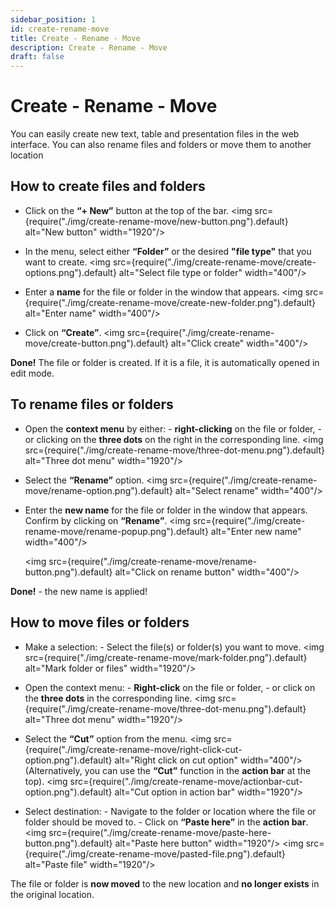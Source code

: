 ```yaml
---
sidebar_position: 1
id: create-rename-move
title: Create - Rename - Move
description: Create - Rename - Move
draft: false
---
```


# Create - Rename - Move

You can easily create new text, table and presentation files in the web interface. You can also rename files and folders or move them to another location

## How to create files and folders

- Click on the **“+ New”** button at the top of the bar.
  <img src={require("./img/create-rename-move/new-button.png").default} alt="New button" width="1920"/>
- In the menu, select either **“Folder”** or the desired **"file type"** that you want to create.
  <img src={require("./img/create-rename-move/create-options.png").default} alt="Select file type or folder" width="400"/>
- Enter a **name** for the file or folder in the window that appears.
  <img src={require("./img/create-rename-move/create-new-folder.png").default} alt="Enter name" width="400"/>

- Click on **“Create”**.
  <img src={require("./img/create-rename-move/create-button.png").default} alt="Click create" width="400"/>

**Done!** The file or folder is created. If it is a file, it is automatically opened in edit mode.

## To rename files or folders

- Open the **context menu** by either: - **right-clicking** on the file or folder, - or clicking on the **three dots** on the right in the corresponding line.
  <img src={require("./img/create-rename-move/three-dot-menu.png").default} alt="Three dot menu" width="1920"/>
- Select the **“Rename”** option.
  <img src={require("./img/create-rename-move/rename-option.png").default} alt="Select rename" width="400"/>
- Enter the **new name** for the file or folder in the window that appears.
  Confirm by clicking on **“Rename”**.
  <img src={require("./img/create-rename-move/rename-popup.png").default} alt="Enter new name" width="400"/>

  <img src={require("./img/create-rename-move/rename-button.png").default} alt="Click on rename button" width="400"/>

**Done!** - the new name is applied!

## How to move files or folders

- Make a selection: - Select the file(s) or folder(s) you want to move.
  <img src={require("./img/create-rename-move/mark-folder.png").default} alt="Mark folder or files" width="1920"/>
- Open the context menu: - **Right-click** on the file or folder, - or click on the **three dots** in the corresponding line.
  <img src={require("./img/create-rename-move/three-dot-menu.png").default} alt="Three dot menu" width="1920"/>
- Select the **“Cut”** option from the menu.
  <img src={require("./img/create-rename-move/right-click-cut-option.png").default} alt="Right click on cut option" width="400"/>
  (Alternatively, you can use the **“Cut”** function in the **action bar** at the top).
  <img src={require("./img/create-rename-move/actionbar-cut-option.png").default} alt="Cut option in action bar" width="1920"/>

- Select destination: - Navigate to the folder or location where the file or folder should be moved to. - Click on **“Paste here”** in the **action bar**.
  <img src={require("./img/create-rename-move/paste-here-button.png").default} alt="Paste here button" width="1920"/>
  <img src={require("./img/create-rename-move/pasted-file.png").default} alt="Paste file" width="1920"/>

The file or folder is **now moved** to the new location and **no longer exists** in the original location.
